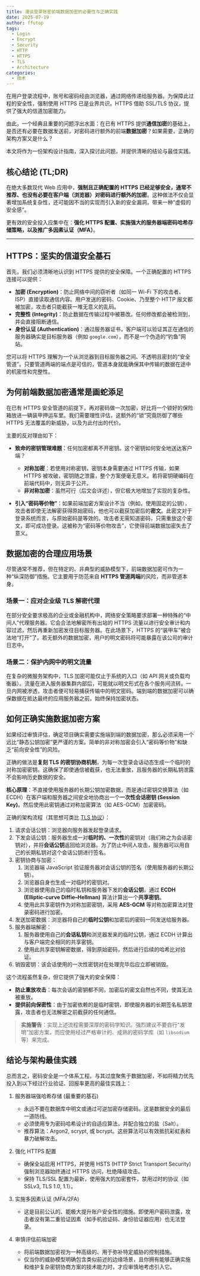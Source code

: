 ```yaml
---
title: 漫谈登录账密前端数据加密的必要性与正确实践
date: 2025-07-19
author: ffutop
tags:
  - Login
  - Encrypt
  - Security
  - HTTP
  - HTTPS
  - TLS
  - Architecture
categories:
  - 技术
---
```


在用户登录流程中，账号和密码经由浏览器，通过网络传递给服务器。为保障此过程的安全性，强制使用 HTTPS 已是业界共识。HTTPS 借助 SSL/TLS 协议，提供了强大的信道加密能力。

由此，一个经典且重要的问题浮出水面：在已有 HTTPS 提供**通信加密**的基础上，是否还有必要在数据发送前，对密码进行额外的前端**数据加密**？如果需要，正确的架构方案又是什么？

本文将作为一份架构设计指南，深入探讨此问题，并提供清晰的结论与最佳实践。

## 核心结论 (TL;DR)

在绝大多数现代 Web 应用中，**强制且正确配置的 HTTPS 已经足够安全，通常不推荐、也没有必要在客户端（浏览器）对密码进行额外的加密**。这种做法不仅会显著增加系统复杂性，还可能因不当的实现而引入新的安全漏洞，带来一种“虚假的安全感”。

更有效的安全投入应集中在：**强化 HTTPS 配置、实施强大的服务器端密码哈希存储策略，以及推广多因素认证（MFA）**。

---

## HTTPS：坚实的信道安全基石

首先，我们必须清晰地认识到 HTTPS 提供的安全保障。一个正确配置的 HTTPS 连接可以提供：

- **加密 (Encryption)**：防止网络中间的窃听者（如同一 Wi-Fi 下的攻击者、ISP）直接读取通信内容。用户发送的密码、Cookie、乃至整个 HTTP 报文都被加密，攻击者只能截获一堆无意义的乱码。
- **完整性 (Integrity)**：防止数据在传输过程中被篡改。任何修改都会被检测到，并会直接阻断通信。
- **身份认证 (Authentication)**：通过服务器证书，客户端可以验证其正在通信的服务器确实是目标服务器（例如 `google.com`），而不是一个伪造的“钓鱼”网站。

您可以将 HTTPS 理解为一个从浏览器到目标服务器之间、不透明且密封的“安全管道”。只要管道两端的端点是可信的，管道本身就能确保其中传输的数据在途中的机密性和完整性。

## 为何前端数据加密通常是画蛇添足

在已有 HTTPS 安全管道的前提下，再对密码做一次加密，好比将一个锁好的保险箱放进一辆装甲押运车里。我们需要理性评估，这额外的“锁”究竟防御了哪些 HTTPS 无法覆盖的新威胁，以及为此付出的代价。

主要的反对理由如下：

- **致命的密钥管理难题**：任何加密都离不开密钥。这个密钥如何安全地送达客户端？
    - **对称加密**：若使用对称密钥，密钥本身需要通过 HTTPS 传输，如果 HTTPS 被攻破，密钥随之泄露，整个方案便毫无意义。若将密钥硬编码在前端代码中，则无异于公开。
    - **非对称加密**：虽然可行（后文会详述），但它极大地增加了实现的复杂性。

- **引入“密码等价物”**：如果前端加密方案设计不当（例如，使用固定的公钥），攻击者即使无法解密获得原始密码，他也可以截获加密后的**密文**。此密文对于登录系统而言，与原始密码是等效的。攻击者无需知道密码，只需重放这个密文，即可成功登录。这被称为“密码等价物攻击”，它使得前端数据加密失去了意义。

## 数据加密的合理应用场景

尽管通常不推荐，但在特定的、非典型的威胁模型下，前端数据加密可作为一种“纵深防御”措施。它主要用于防范来自 **HTTPS 管道两端**的风险，而非管道本身。

### 场景一：应对企业级 TLS 解密代理

在部分安全要求极高的企业或金融机构中，网络安全策略要求部署一种特殊的“中间人”代理服务器。它会合法地解密所有出站的 HTTPS 流量以进行安全审计和内容过滤，然后再重新加密发往目标服务器。在此场景下，HTTPS 的“装甲车”被合法地“打开”了。若无额外的数据加密，用户的明文密码将可能暴露在该公司的审计日志中。

### 场景二：保护内网中的明文流量

在复杂的微服务架构中，TLS 加密可能仅止于系统的入口（如 API 网关或负载均衡器）。流量在进入服务器集群内部后，可能就以明文形式在各个服务间流转。一旦内网被渗透，攻击者便可轻易捕获传输中的明文密码。端到端的数据加密可以确保数据在抵达最终的应用服务器之前，始终保持加密状态。

## 如何正确实施数据加密方案

如果经过审慎评估，确定项目确实需要实施端到端的数据加密，那么必须采用一个远比“静态公钥加密”更严谨的方案。简单的非对称加密会引入“密码等价物”和缺乏“前向安全性”的风险。

正确的做法是**复刻 TLS 的密钥协商机制**，为每一次登录会话动态生成一个临时的对称加密密钥。这确保了即使通信被截获，也无法重放，且服务器的长期私钥泄露不会影响历史数据的安全。

**核心原理**：不直接使用服务器的长期公钥加密数据，而是通过密钥交换算法（如 ECDH）在客户端和服务器之间安全地协商出一个**一次性会话密钥 (Session Key)**。然后使用此密钥通过对称加密算法（如 AES-GCM）加密密码。

正确的架构流程（其思想可类比 [TLS 协议](/posts/2023-03-18-tls-parse/)）：
1. 请求会话公钥：浏览器向服务器发起登录请求。
2. 下发会话公钥：服务器生成一对**临时的、一次性**的密钥对（我们称之为会话密钥对），并将**会话公钥**返回给浏览器。为了防止中间人攻击，服务器可以用自己的长期私钥对这个会话公钥进行签名。
3. 密钥协商与加密：
    1. 浏览器端 JavaScript 验证服务器对会话公钥的签名（使用服务器的长期公钥）。
    2. 浏览器自身也生成一对临时的密钥对。
    3. 浏览器使用自己的临时私钥和服务器下发的**会话公钥**，通过 **ECDH (Elliptic-curve Diffie–Hellman)** 算法计算出一个**共享密钥**。
    4. 使用此共享密钥作为对称加密密钥，采用 **AES-GCM** 等对称加密算法对登录密码进行加密。
4. 发送加密数据：浏览器将自己的**临时公钥**和加密后的密码一同发送给服务器。
5. 服务器端解密：
    1. 服务器使用自己的**会话私钥**和浏览器发来的临时公钥，通过 ECDH 计算出与客户端完全相同的共享密钥。
    2. 使用此共享密钥解密数据，得到原始密码，然后进行后续的哈希比对验证。
6. 销毁密钥：该会话使用的一次性密钥对在处理完毕后应立即被销毁。

这个流程虽然复杂，但它提供了强大的安全保障：
- **防止重放攻击**：每次会话的密钥都不同，加密后的密文自然也不同，使其无法被重放。
- **提供前向保密性**：由于加密依赖的是临时密钥，即使服务器的长期签名私钥泄露，攻击者也无法解密之前截获的任何通信。

> **实施警告**：实现上述流程需要深厚的密码学知识。强烈建议不要自行“发明”加密方案，而应使用经过严格审计的、成熟的密码学库（如 `libsodium` 等）来完成。

## 结论与架构最佳实践

总而言之，密码安全是一个体系工程。与其过度聚焦于数据加密，不如将精力优先投入到以下经过行业验证、回报率更高的最佳实践上：

1. 服务器端强哈希存储 (最重要的基石)
    - 永远不要在数据库中明文或通过可逆加密存储密码。这是数据安全的最后一道防线。
    - 必须使用专为密码哈希设计的自适应算法，并配合独立的盐（Salt）。
    - 推荐算法：Argon2, scrypt, 或 bcrypt。这些算法可以有效抵抗彩虹表和暴力破解攻击。

2. 强化 HTTPS 配置
    - 确保全站启用 HTTPS，并使用 HSTS (HTTP Strict Transport Security) 强制浏览器始终通过 HTTPS 访问，杜绝降级攻击。
    - 保持 TLS/SSL 配置为最新，使用强大的加密套件，禁用过时的协议（如 SSLv3, TLS 1.0, 1.1）。

3. 实施多因素认证 (MFA/2FA)
    - 这是目前公认的、能极大提升账户安全性的措施。即使用户密码泄露，攻击者没有第二重验证因素（如手机验证码、身份验证器应用）也无法登录。

4. 审慎评估前端加密
    - 将前端数据加密视为一种高级的、用于弥补特定威胁的控制措施。
    - 仅当你的威胁模型明确包含类似前述的边缘场景，且你拥有能够正确实施和维护复杂密钥协商方案的技术能力时，才应审慎地考虑引入它。
